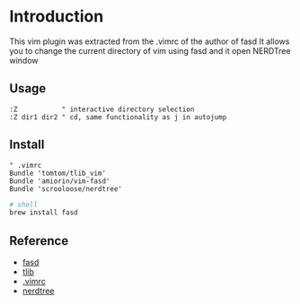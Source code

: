 # Introduction
This vim plugin was extracted from the .vimrc of the author of fasd
It allows you to change the current directory of vim using fasd and it open NERDTree window

## Usage
```vim
:Z           " interactive directory selection
:Z dir1 dir2 " cd, same functionality as j in autojump
```

## Install
```vim
" .vimrc
Bundle 'tomtom/tlib_vim'
Bundle 'amiorin/vim-fasd'
Bundle 'scrooloose/nerdtree'
```

```sh
# shell
brew install fasd
```

## Reference
* [fasd](https://github.com/clvv/fasd)
* [tlib](http://www.vim.org/scripts/script.php?script_id=1863)
* [.vimrc](https://github.com/clvv/dotfiles/blob/master/.vimrc)
* [nerdtree](https://github.com/scrooloose/nerdtree)

